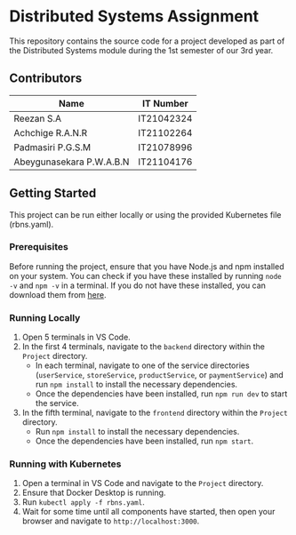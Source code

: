 # Distributed Systems Assignment

This repository contains the source code for a project developed as part of the Distributed Systems module during the 1st semester of our 3rd year.

## Contributors
| Name                    | IT Number   |
| ----------------------- | ----------- |
| Reezan S.A              | IT21042324  |
| Achchige R.A.N.R        | IT21102264  |
| Padmasiri P.G.S.M       | IT21078996  |
| Abeygunasekara P.W.A.B.N| IT21104176  |

## Getting Started

This project can be run either locally or using the provided Kubernetes file (rbns.yaml).

### Prerequisites
Before running the project, ensure that you have Node.js and npm installed on your system. You can check if you have these installed by running `node -v` and `npm -v` in a terminal. If you do not have these installed, you can download them from [here](https://nodejs.org/en/download/).

### Running Locally
1. Open 5 terminals in VS Code.
2. In the first 4 terminals, navigate to the `backend` directory within the `Project` directory.
    - In each terminal, navigate to one of the service directories (`userService`, `storeService`, `productService`, or `paymentService`) and run `npm install` to install the necessary dependencies.
    - Once the dependencies have been installed, run `npm run dev` to start the service.
3. In the fifth terminal, navigate to the `frontend` directory within the `Project` directory.
    - Run `npm install` to install the necessary dependencies.
    - Once the dependencies have been installed, run `npm start`.

### Running with Kubernetes
1. Open a terminal in VS Code and navigate to the `Project` directory.
2. Ensure that Docker Desktop is running.
3. Run `kubectl apply -f rbns.yaml`.
4. Wait for some time until all components have started, then open your browser and navigate to `http://localhost:3000`.
